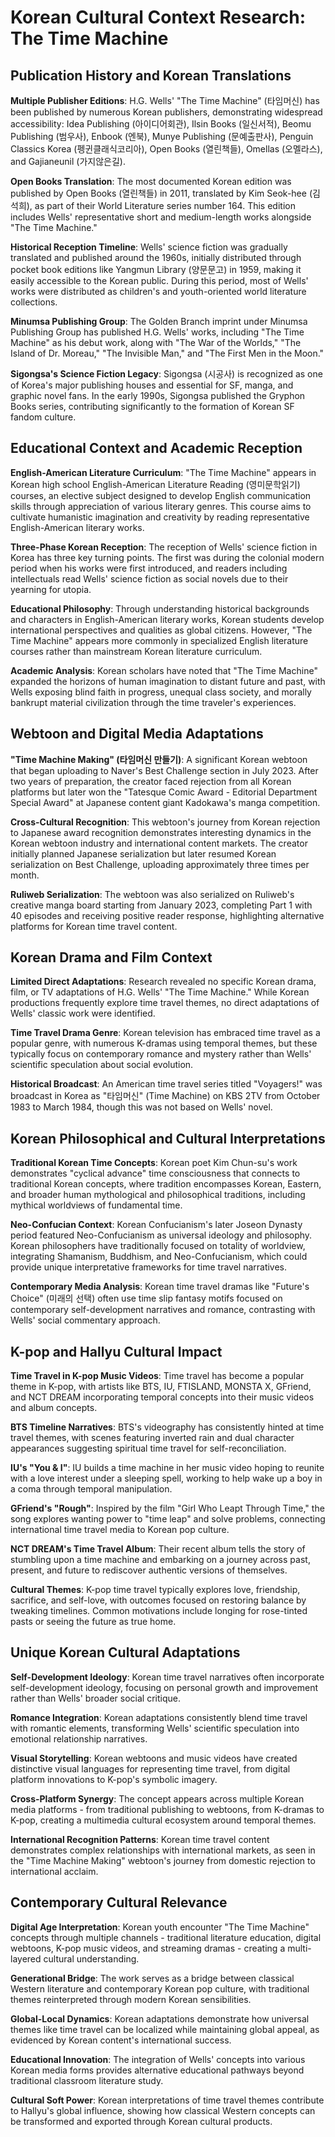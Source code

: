 # Korean Cultural Context Research: The Time Machine

## Publication History and Korean Translations

**Multiple Publisher Editions**: H.G. Wells' "The Time Machine" (타임머신) has been published by numerous Korean publishers, demonstrating widespread accessibility: Idea Publishing (아이디어회관), Ilsin Books (일신서적), Beomu Publishing (범우사), Enbook (엔북), Munye Publishing (문예출판사), Penguin Classics Korea (펭귄클래식코리아), Open Books (열린책들), Omellas (오멜라스), and Gajianeunil (가지않은길).

**Open Books Translation**: The most documented Korean edition was published by Open Books (열린책들) in 2011, translated by Kim Seok-hee (김석희), as part of their World Literature series number 164. This edition includes Wells' representative short and medium-length works alongside "The Time Machine."

**Historical Reception Timeline**: Wells' science fiction was gradually translated and published around the 1960s, initially distributed through pocket book editions like Yangmun Library (양문문고) in 1959, making it easily accessible to the Korean public. During this period, most of Wells' works were distributed as children's and youth-oriented world literature collections.

**Minumsa Publishing Group**: The Golden Branch imprint under Minumsa Publishing Group has published H.G. Wells' works, including "The Time Machine" as his debut work, along with "The War of the Worlds," "The Island of Dr. Moreau," "The Invisible Man," and "The First Men in the Moon."

**Sigongsa's Science Fiction Legacy**: Sigongsa (시공사) is recognized as one of Korea's major publishing houses and essential for SF, manga, and graphic novel fans. In the early 1990s, Sigongsa published the Gryphon Books series, contributing significantly to the formation of Korean SF fandom culture.

## Educational Context and Academic Reception

**English-American Literature Curriculum**: "The Time Machine" appears in Korean high school English-American Literature Reading (영미문학읽기) courses, an elective subject designed to develop English communication skills through appreciation of various literary genres. This course aims to cultivate humanistic imagination and creativity by reading representative English-American literary works.

**Three-Phase Korean Reception**: The reception of Wells' science fiction in Korea has three key turning points. The first was during the colonial modern period when his works were first introduced, and readers including intellectuals read Wells' science fiction as social novels due to their yearning for utopia.

**Educational Philosophy**: Through understanding historical backgrounds and characters in English-American literary works, Korean students develop international perspectives and qualities as global citizens. However, "The Time Machine" appears more commonly in specialized English literature courses rather than mainstream Korean literature curriculum.

**Academic Analysis**: Korean scholars have noted that "The Time Machine" expanded the horizons of human imagination to distant future and past, with Wells exposing blind faith in progress, unequal class society, and morally bankrupt material civilization through the time traveler's experiences.

## Webtoon and Digital Media Adaptations

**"Time Machine Making" (타임머신 만들기)**: A significant Korean webtoon that began uploading to Naver's Best Challenge section in July 2023. After two years of preparation, the creator faced rejection from all Korean platforms but later won the "Tatesque Comic Award - Editorial Department Special Award" at Japanese content giant Kadokawa's manga competition.

**Cross-Cultural Recognition**: This webtoon's journey from Korean rejection to Japanese award recognition demonstrates interesting dynamics in the Korean webtoon industry and international content markets. The creator initially planned Japanese serialization but later resumed Korean serialization on Best Challenge, uploading approximately three times per month.

**Ruliweb Serialization**: The webtoon was also serialized on Ruliweb's creative manga board starting from January 2023, completing Part 1 with 40 episodes and receiving positive reader response, highlighting alternative platforms for Korean time travel content.

## Korean Drama and Film Context

**Limited Direct Adaptations**: Research revealed no specific Korean drama, film, or TV adaptations of H.G. Wells' "The Time Machine." While Korean productions frequently explore time travel themes, no direct adaptations of Wells' classic work were identified.

**Time Travel Drama Genre**: Korean television has embraced time travel as a popular genre, with numerous K-dramas using temporal themes, but these typically focus on contemporary romance and mystery rather than Wells' scientific speculation about social evolution.

**Historical Broadcast**: An American time travel series titled "Voyagers!" was broadcast in Korea as "타임머신" (Time Machine) on KBS 2TV from October 1983 to March 1984, though this was not based on Wells' novel.

## Korean Philosophical and Cultural Interpretations

**Traditional Korean Time Concepts**: Korean poet Kim Chun-su's work demonstrates "cyclical advance" time consciousness that connects to traditional Korean concepts, where tradition encompasses Korean, Eastern, and broader human mythological and philosophical traditions, including mythical worldviews of fundamental time.

**Neo-Confucian Context**: Korean Confucianism's later Joseon Dynasty period featured Neo-Confucianism as universal ideology and philosophy. Korean philosophers have traditionally focused on totality of worldview, integrating Shamanism, Buddhism, and Neo-Confucianism, which could provide unique interpretative frameworks for time travel narratives.

**Contemporary Media Analysis**: Korean time travel dramas like "Future's Choice" (미래의 선택) often use time slip fantasy motifs focused on contemporary self-development narratives and romance, contrasting with Wells' social commentary approach.

## K-pop and Hallyu Cultural Impact

**Time Travel in K-pop Music Videos**: Time travel has become a popular theme in K-pop, with artists like BTS, IU, FTISLAND, MONSTA X, GFriend, and NCT DREAM incorporating temporal concepts into their music videos and album concepts.

**BTS Timeline Narratives**: BTS's videography has consistently hinted at time travel themes, with scenes featuring inverted rain and dual character appearances suggesting spiritual time travel for self-reconciliation.

**IU's "You & I"**: IU builds a time machine in her music video hoping to reunite with a love interest under a sleeping spell, working to help wake up a boy in a coma through temporal manipulation.

**GFriend's "Rough"**: Inspired by the film "Girl Who Leapt Through Time," the song explores wanting power to "time leap" and solve problems, connecting international time travel media to Korean pop culture.

**NCT DREAM's Time Travel Album**: Their recent album tells the story of stumbling upon a time machine and embarking on a journey across past, present, and future to rediscover authentic versions of themselves.

**Cultural Themes**: K-pop time travel typically explores love, friendship, sacrifice, and self-love, with outcomes focused on restoring balance by tweaking timelines. Common motivations include longing for rose-tinted pasts or seeing the future as true home.

## Unique Korean Cultural Adaptations

**Self-Development Ideology**: Korean time travel narratives often incorporate self-development ideology, focusing on personal growth and improvement rather than Wells' broader social critique.

**Romance Integration**: Korean adaptations consistently blend time travel with romantic elements, transforming Wells' scientific speculation into emotional relationship narratives.

**Visual Storytelling**: Korean webtoons and music videos have created distinctive visual languages for representing time travel, from digital platform innovations to K-pop's symbolic imagery.

**Cross-Platform Synergy**: The concept appears across multiple Korean media platforms - from traditional publishing to webtoons, from K-dramas to K-pop, creating a multimedia cultural ecosystem around temporal themes.

**International Recognition Patterns**: Korean time travel content demonstrates complex relationships with international markets, as seen in the "Time Machine Making" webtoon's journey from domestic rejection to international acclaim.

## Contemporary Cultural Relevance

**Digital Age Interpretation**: Korean youth encounter "The Time Machine" concepts through multiple channels - traditional literature education, digital webtoons, K-pop music videos, and streaming dramas - creating a multi-layered cultural understanding.

**Generational Bridge**: The work serves as a bridge between classical Western literature and contemporary Korean pop culture, with traditional themes reinterpreted through modern Korean sensibilities.

**Global-Local Dynamics**: Korean adaptations demonstrate how universal themes like time travel can be localized while maintaining global appeal, as evidenced by Korean content's international success.

**Educational Innovation**: The integration of Wells' concepts into various Korean media forms provides alternative educational pathways beyond traditional classroom literature study.

**Cultural Soft Power**: Korean interpretations of time travel themes contribute to Hallyu's global influence, showing how classical Western concepts can be transformed and exported through Korean cultural products.